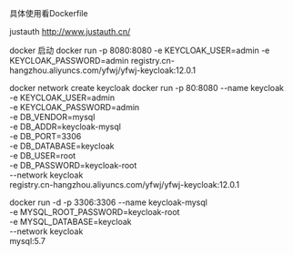 
具体使用看Dockerfile

justauth  http://www.justauth.cn/

docker 启动
docker run -p 8080:8080 -e KEYCLOAK_USER=admin -e KEYCLOAK_PASSWORD=admin registry.cn-hangzhou.aliyuncs.com/yfwj/yfwj-keycloak:12.0.1

docker network create keycloak
docker run -p 80:8080 --name keycloak\
  -e KEYCLOAK_USER=admin \
  -e KEYCLOAK_PASSWORD=admin \
  -e DB_VENDOR=mysql \
  -e DB_ADDR=keycloak-mysql \
  -e DB_PORT=3306 \
  -e DB_DATABASE=keycloak \
  -e DB_USER=root \
  -e DB_PASSWORD=keycloak-root \
  --network keycloak \
  registry.cn-hangzhou.aliyuncs.com/yfwj/yfwj-keycloak:12.0.1

docker run -d -p 3306:3306 --name keycloak-mysql \
  -e MYSQL_ROOT_PASSWORD=keycloak-root  \
  -e MYSQL_DATABASE=keycloak \
  --network keycloak \
  mysql:5.7